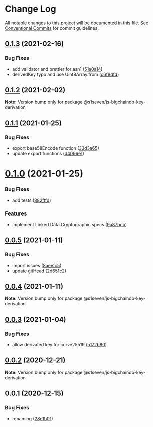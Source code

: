 # Change Log

All notable changes to this project will be documented in this file.
See [Conventional Commits](https://conventionalcommits.org) for commit guidelines.

## [0.1.3](https://github.com/s1seven/js-bigchaindb-wallet/compare/@s1seven/js-bigchaindb-key-derivation@0.1.2...@s1seven/js-bigchaindb-key-derivation@0.1.3) (2021-02-16)


### Bug Fixes

* add validator and prettier for asn1 ([51a0a14](https://github.com/s1seven/js-bigchaindb-wallet/commit/51a0a14ead1e88f38474b08a6adc5f841b400d74))
* derivedKey typo and use Uint8Array.from ([c6f8dfd](https://github.com/s1seven/js-bigchaindb-wallet/commit/c6f8dfde1a787507f759c831ba54582b2ab15d9e))





## [0.1.2](https://github.com/s1seven/js-bigchaindb-wallet/compare/@s1seven/js-bigchaindb-key-derivation@0.1.1...@s1seven/js-bigchaindb-key-derivation@0.1.2) (2021-02-02)

**Note:** Version bump only for package @s1seven/js-bigchaindb-key-derivation





## [0.1.1](https://github.com/s1seven/js-bigchaindb-wallet/compare/@s1seven/js-bigchaindb-key-derivation@0.1.0...@s1seven/js-bigchaindb-key-derivation@0.1.1) (2021-01-25)


### Bug Fixes

* export base58Encode function ([33d3a65](https://github.com/s1seven/js-bigchaindb-wallet/commit/33d3a65a4922f3ce73f2b98f34d8fd42f92606a7))
* update export functions ([d4096e1](https://github.com/s1seven/js-bigchaindb-wallet/commit/d4096e10ae098886b39840409b557a2bef53af64))





# [0.1.0](https://github.com/s1seven/js-bigchaindb-wallet/compare/@s1seven/js-bigchaindb-key-derivation@0.0.5...@s1seven/js-bigchaindb-key-derivation@0.1.0) (2021-01-25)


### Bug Fixes

* add tests ([882fffd](https://github.com/s1seven/js-bigchaindb-wallet/commit/882fffd88d2210608d7eb5f7f79a2a53539c0dd6))


### Features

* implement Linked Data Cryptographic specs ([9a87bcb](https://github.com/s1seven/js-bigchaindb-wallet/commit/9a87bcbb0693dfcbaf8d3268b275323be1e5d104))





## [0.0.5](https://github.com/s1seven/js-bigchaindb-wallet/compare/@s1seven/js-bigchaindb-key-derivation@0.0.4...@s1seven/js-bigchaindb-key-derivation@0.0.5) (2021-01-11)


### Bug Fixes

* import issues ([8aeefc5](https://github.com/s1seven/js-bigchaindb-wallet/commit/8aeefc5da334fb2181f2fd51c10cb2b7a85c29a9))
* update gitHead ([2d651c2](https://github.com/s1seven/js-bigchaindb-wallet/commit/2d651c2231c705a1a5d8209afc9795950e6a4973))





## [0.0.4](https://github.com/s1seven/js-bigchaindb-wallet/compare/@s1seven/js-bigchaindb-key-derivation@0.0.3...@s1seven/js-bigchaindb-key-derivation@0.0.4) (2021-01-11)

**Note:** Version bump only for package @s1seven/js-bigchaindb-key-derivation





## [0.0.3](https://github.com/s1seven/js-bigchaindb-wallet/compare/@s1seven/js-bigchaindb-key-derivation@0.0.2...@s1seven/js-bigchaindb-key-derivation@0.0.3) (2021-01-04)


### Bug Fixes

* allow derivated key for curve25519 ([b172b80](https://github.com/s1seven/js-bigchaindb-wallet/commit/b172b805bc1425517c4de708ac4283a1b5235815))





## [0.0.2](https://github.com/s1seven/js-bigchaindb-wallet/compare/@s1seven/js-bigchaindb-key-derivation@0.0.1...@s1seven/js-bigchaindb-key-derivation@0.0.2) (2020-12-21)

**Note:** Version bump only for package @s1seven/js-bigchaindb-key-derivation





## 0.0.1 (2020-12-15)


### Bug Fixes

* renaming ([28e1b01](https://github.com/s1seven/js-bigchaindb-wallet/commit/28e1b01ac9ab03942a706bfb7f4a35489411275d))
